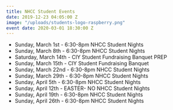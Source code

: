 ```yaml
---
title: NHCC Student Events
date: 2019-12-23 04:05:00 Z
image: "/uploads/students-logo-raspberry.png"
event date: 2020-03-01 18:30:00 Z
---
```


* Sunday, March 1st      - 6:30-8pm NHCC Student Nights
* Sunday, March 8th      - 6:30-8pm NHCC Student Nights
* Saturday, March 14th   - CIY Student Fundraising Banquet PREP
* Sunday, March 15th     - CIY Student Fundraising Banquet
* Sunday, March 22nd     - 6:30-8pm NHCC Student Nights
* Sunday, March 29th     - 6:30-8pm NHCC Student Nights
* Sunday, April 5th      - 6:30-8pm NHCC Student Nights
* Sunday, April 12th     - EASTER- NO NHCC Student Nights
* Sunday, April 19th     - 6:30-8pm NHCC Student Nights
* Sunday, April 26th     - 6:30-8pm NHCC Student Nights
